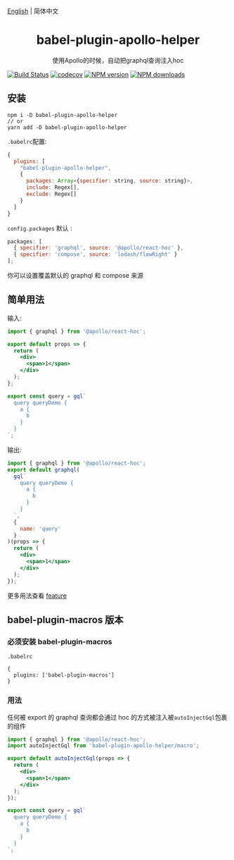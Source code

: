 [English](./README.md) | 简体中文

<div align="center">
<h1>babel-plugin-apollo-helper</h1>
使用Apollo的时候，自动把graphql查询注入hoc
</div>

[![Build Status](https://travis-ci.org/yoyooyooo/babel-plugin-apollo-helper.svg?branch=master)](https://travis-ci.org/yoyooyooo/babel-plugin-apollo-helper)
[![codecov](https://codecov.io/gh/yoyooyooo/babel-plugin-apollo-helper/branch/master/graph/badge.svg)](https://codecov.io/gh/yoyooyooo/babel-plugin-apollo-helper)
[![NPM version](https://img.shields.io/npm/v/babel-plugin-apollo-helper.svg?style=flat)](https://npmjs.org/package/babel-plugin-apollo-helper)
[![NPM downloads](http://img.shields.io/npm/dm/babel-plugin-apollo-helper.svg?style=flat)](https://npmjs.org/package/babel-plugin-apollo-helper)

## 安装

```shell
npm i -D babel-plugin-apollo-helper
// or
yarn add -D babel-plugin-apollo-helper
```

`.babelrc`配置:

```js
{
  plugins: [
    "babel-plugin-apollo-helper",
    {
      packages: Array<{specifier: string, source: string}>,
      include: Regex[],
      exclude: Regex[]
    }
  ]
}
```

`config.packages` 默认 :

```js
packages: [
  { specifier: 'graphql', source: '@apollo/react-hoc' },
  { specifier: 'compose', source: 'lodash/flowRight' }
];
```

你可以设置覆盖默认的 graphql 和 compose 来源

## 简单用法

输入:

```jsx
import { graphql } from '@apollo/react-hoc';

export default props => {
  return (
    <div>
      <span>1</span>
    </div>
  );
};

export const query = gql`
  query queryDemo {
    a {
      b
    }
  }
`;
```

输出:

```jsx
import { graphql } from '@apollo/react-hoc';
export default graphql(
  gql`
    query queryDemo {
      a {
        b
      }
    }
  `,
  {
    name: 'query'
  }
)(props => {
  return (
    <div>
      <span>1</span>
    </div>
  );
});
```

更多用法查看 [feature](https://github.com/yoyooyooo/babel-plugin-apollo-helper/tree/master/__fixtures__)

## babel-plugin-macros 版本

### 必须安装 babel-plugin-macros

`.babelrc`

```shell
{
  plugins: ['babel-plugin-macros']
}
```

### 用法

任何被 export 的 graphql 查询都会通过 hoc 的方式被注入被`autoInjectGql`包裹的组件

```jsx
import { graphql } from '@apollo/react-hoc';
import autoInjectGql from 'babel-plugin-apollo-helper/macro';

export default autoInjectGql(props => {
  return (
    <div>
      <span>1</span>
    </div>
  );
});

export const query = gql`
  query queryDemo {
    a {
      b
    }
  }
`;
```
